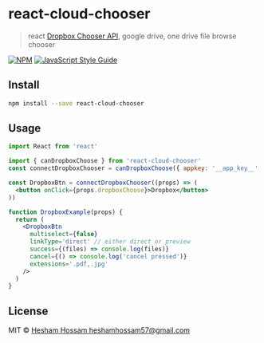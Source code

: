 # react-cloud-chooser

> react [Dropbox Chooser API](https://www.dropbox.com/developers/chooser), google drive, one drive file browse chooser

[![NPM](https://img.shields.io/npm/v/react-cloud-chooser.svg)](https://www.npmjs.com/package/react-cloud-chooser) [![JavaScript Style Guide](https://img.shields.io/badge/code_style-standard-brightgreen.svg)](https://standardjs.com)

## Install

```bash
npm install --save react-cloud-chooser
```

## Usage

```jsx
import React from 'react'

import { canDropboxChoose } from 'react-cloud-chooser'
const connectDropboxChooser = canDropboxChoose({ appkey: '__app_key__' })

const DropboxBtn = connectDropboxChooser((props) => (
  <button onClick={props.dropboxChoose}>Dropbox</button>
))

function DropboxExample(props) {
  return (
    <DropboxBtn
      multiselect={false}
      linkType='direct' // either direct or preview
      success={(files) => console.log(files)}
      cancel={() => console.log('cancel pressed')}
      extensions='.pdf,.jpg'
    />
  )
}

```

## License

MIT © [Hesham Hossam <heshamhossam57@gmail.com>](https://github.com/heshamhossam)
